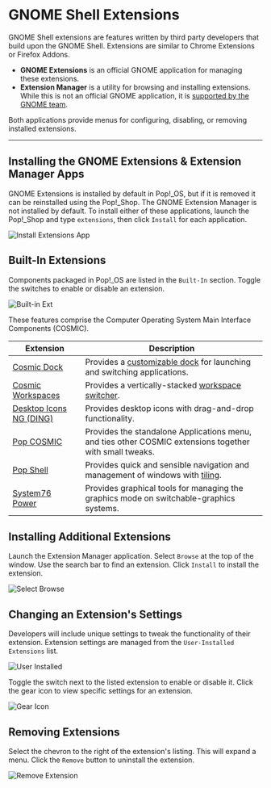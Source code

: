 # GNOME Shell Extensions

GNOME Shell extensions are features written by third party developers that build upon the GNOME Shell. Extensions are similar to Chrome Extensions or Firefox Addons.

- **GNOME Extensions** is an official GNOME application for managing these extensions.
- **Extension Manager** is a utility for browsing and installing extensions. While this is not an official GNOME application, it is [supported by the GNOME team](https://gitlab.gnome.org/GNOME/gnome-shell/-/merge_requests/2358).

Both applications provide menus for configuring, disabling, or removing installed extensions.

---

## Installing the GNOME Extensions & Extension Manager Apps

GNOME Extensions is installed by default in Pop!\_OS, but if it is removed it can be reinstalled using the Pop!\_Shop. The GNOME Extension Manager is not installed by default. To install either of these applications, launch the Pop!\_Shop and type `extensions`, then click `Install` for each application.

![Install Extensions App](/images/gnome-tweaks-extensions/install-extensions-app.png)

## Built-In Extensions

Components packaged in Pop!\_OS are listed in the `Built-In` section. Toggle the switches to enable or disable an extension.

![Built-in Ext](/images/gnome-tweaks-extensions/built-in.png)

These features comprise the Computer Operating System Main Interface Components (COSMIC).

| Extension | Description |
|-----------|-------------|
| [Cosmic Dock](https://github.com/pop-os/cosmic-dock) | Provides a [customizable dock](/customize-pop/dock-settings.md) for launching and switching applications. |
| [Cosmic Workspaces](https://github.com/pop-os/cosmic-workspaces) | Provides a vertically-stacked [workspace switcher](/navigate-pop/using-workspaces.md). |
| [Desktop Icons NG (DING)](https://gitlab.com/rastersoft/desktop-icons-ng) | Provides desktop icons with drag-and-drop functionality. |
| [Pop COSMIC](https://github.com/pop-os/cosmic) | Provides the standalone Applications menu, and ties other COSMIC extensions together with small tweaks. |
| [Pop Shell](https://github.com/pop-os/shell) | Provides quick and sensible navigation and management of windows with [tiling](/navigate-pop/tiling-stacking-windows.md). |
| [System76 Power](https://github.com/pop-os/gnome-shell-extension-system76-power) | Provides graphical tools for managing the graphics mode on switchable-graphics systems. |

## Installing Additional Extensions

Launch the Extension Manager application. Select `Browse` at the top of the window. Use the search bar to find an extension. Click `Install` to install the extension.

![Select Browse](/images/gnome-tweaks-extensions/click-browse.png)

## Changing an Extension's Settings

Developers will include unique settings to tweak the functionality of their extension. Extension settings are managed from the `User-Installed Extensions` list.

![User Installed](/images/gnome-tweaks-extensions/user-installed-extensions.png)

Toggle the switch next to the listed extension to enable or disable it. Click the gear icon to view specific settings for an extension.

![Gear Icon](/images/gnome-tweaks-extensions/gear-icon.png)

## Removing Extensions

Select the chevron to the right of the extension's listing. This will expand a menu. Click the `Remove` button to uninstall the extension.

![Remove Extension](/images/gnome-tweaks-extensions/remove-extension.png)

<!--Extensions are available from [extensions.gnome.org](https://extensions.gnome.org). A web browser plugin is needed to interact with the site.

![Extensions Plugin](/images/gnome-tweaks-extensions/extensions-plugin.png)

To add an extension from extensions.gnome.org, navigate to the extension's page and toggle the switch to `On`.

![Toggle Extension](/images/gnome-tweaks-extensions/toggle-extension.png)-->
